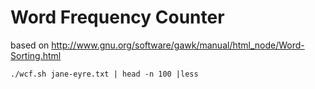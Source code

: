 Word Frequency Counter
======================

based on http://www.gnu.org/software/gawk/manual/html_node/Word-Sorting.html


    ./wcf.sh jane-eyre.txt | head -n 100 |less

